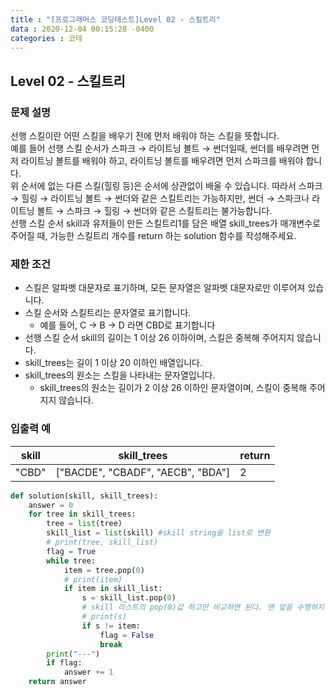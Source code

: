 ```yaml
---
title : "[프로그래머스 코딩테스트]Level 02 - 스킬트리"
data : 2020-12-04 00:15:28 -0400
categories : 코테
---
```

## Level 02 - 스킬트리
### 문제 설명
선행 스킬이란 어떤 스킬을 배우기 전에 먼저 배워야 하는 스킬을 뜻합니다.<br>
예를 들어 선행 스킬 순서가 스파크 → 라이트닝 볼트 → 썬더일때, 썬더를 배우려면 먼저 라이트닝 볼트를 배워야 하고, 라이트닝 볼트를 배우려면 먼저 스파크를 배워야 합니다.<br>
위 순서에 없는 다른 스킬(힐링 등)은 순서에 상관없이 배울 수 있습니다. 따라서 스파크 → 힐링 → 라이트닝 볼트 → 썬더와 같은 스킬트리는 가능하지만, 썬더 → 스파크나 라이트닝 볼트 → 스파크 → 힐링 → 썬더와 같은 스킬트리는 불가능합니다.<br>
선행 스킬 순서 skill과 유저들이 만든 스킬트리1를 담은 배열 skill_trees가 매개변수로 주어질 때, 가능한 스킬트리 개수를 return 하는 solution 함수를 작성해주세요.<br>

### 제한 조건
- 스킬은 알파벳 대문자로 표기하며, 모든 문자열은 알파벳 대문자로만 이루어져 있습니다.
- 스킬 순서와 스킬트리는 문자열로 표기합니다.
    - 예를 들어, C → B → D 라면 CBD로 표기합니다
- 선행 스킬 순서 skill의 길이는 1 이상 26 이하이며, 스킬은 중복해 주어지지 않습니다.
- skill_trees는 길이 1 이상 20 이하인 배열입니다.
- skill_trees의 원소는 스킬을 나타내는 문자열입니다.
    - skill_trees의 원소는 길이가 2 이상 26 이하인 문자열이며, 스킬이 중복해 주어지지 않습니다.

### 입출력 예

|skill|skill_trees|return|
|---|---|---|
|"CBD"|["BACDE", "CBADF", "AECB", "BDA"]|2|

```python
def solution(skill, skill_trees):
    answer = 0
    for tree in skill_trees:
        tree = list(tree)
        skill_list = list(skill) #skill string을 list로 변환
        # print(tree, skill_list)
        flag = True
        while tree:
            item = tree.pop(0)
            # print(item)
            if item in skill_list:
                s = skill_list.pop(0)
                # skill 리스트의 pop(0)값 하고만 비교하면 된다. 맨 앞을 수행하지 않는다는건 결국 가능한 스킬트리가 아니기 때문이다.
                # print(s)
                if s != item:
                    flag = False
                    break
        print("---")
        if flag:
            answer += 1
    return answer
```